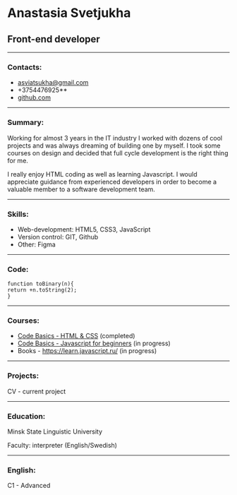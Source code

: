 # Anastasia Svetjukha


## Front-end developer


********* *********


### Contacts:
+ asviatsukha@gmail.com
+ +3754476925**
+ [github.com](https://github.com/sviatj)


********* *********


### Summary:


Working for almost 3 years in the IT industry I worked with dozens of cool projects and was always dreaming of building one by myself. I took some courses on design and decided that full cycle development is the right thing for me.




I really enjoy HTML coding as well as learning Javascript. I would appreciate guidance from experienced developers in order to become a valuable member to a software development team.


********* *********


### Skills:


+ Web-development: HTML5, CSS3, JavaScript
+ Version control: GIT, Github
+ Other: Figma


********* *********


### Code:


```
function toBinary(n){
return +n.toString(2);
}
```
********* *********

### Courses:
+ [Code Basics - HTML & CSS](https://code-basics.com/ru/languages/html) (completed)
+ [Code Basics - Javascript for beginners](https://code-basics.com/ru/languages/javascript) (in progress)
+ Books - https://learn.javascript.ru/ (in progress)


********* *********


### Projects:
CV - current project


********* *********


### Education:


Minsk State Linguistic University


Faculty: interpreter (English/Swedish)


********* *********


### English:


C1 - Advanced



